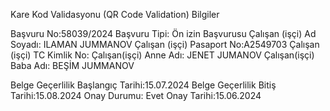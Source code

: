  
Kare Kod Validasyonu (QR Code Validation)
Bilgiler
 
Başvuru No:58039/2024
Başvuru Tipi: Ön izin Başvurusu
Çalışan (işçi) Ad Soyadı: ILAMAN JUMMANOV 
Çalışan (işçi) Pasaport No:A2549703
Çalışan (işçi) TC Kimlik No:
Çalışan(işçi) Anne Adı: JENET JUMANOV
Çalışan(işçi) Baba Adı: BEŞİM JUMMANOV

Belge Geçerlilik Başlangıç Tarihi:15.07.2024
Belge Geçerlilik Bitiş Tarihi:15.08.2024
Onay Durumu: Evet
Onay Tarihi:15.06.2024

